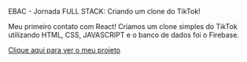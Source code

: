 EBAC - Jornada FULL STACK: Criando um clone do TikTok!


Meu primeiro contato com React!
Criamos um clone simples do TikTok 
utilizando  HTML, CSS, JAVASCRIPT 
e o banco de dados foi o Firebase. 

<a href="https://ebac-clone-tiktok.web.app/"> Clique aqui para ver o meu projeto </a>
                


